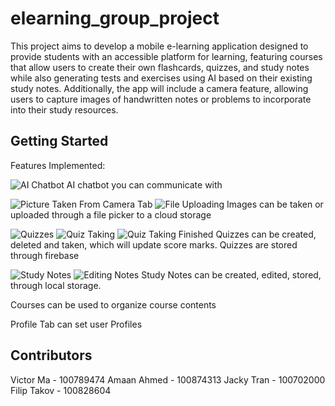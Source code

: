 # elearning_group_project

This project aims to develop a mobile e-learning application designed to provide students with an accessible platform for learning, featuring courses that allow users to create their own flashcards, quizzes, and study notes while also generating tests and exercises using AI based on their existing study notes. Additionally, the app will include a camera feature, allowing users to capture images of handwritten notes or problems to incorporate into their study resources.


## Getting Started

Features Implemented: 

![AI Chatbot](https://github.com/FilipTakov/Elearning_Group_Project/blob/master/AICapture.PNG)
AI chatbot you can communicate with


![Picture Taken From Camera Tab](https://github.com/FilipTakov/Elearning_Group_Project/blob/master/CameraPicture.PNG)
![File Uploading](https://github.com/FilipTakov/Elearning_Group_Project/blob/master/CameraFilePicking.PNG)
Images can be taken or uploaded through a file picker to a cloud storage

![Quizzes](https://github.com/FilipTakov/Elearning_Group_Project/blob/master/Quizzes.PNG)
![Quiz Taking](https://github.com/FilipTakov/Elearning_Group_Project/blob/master/QuizTaking1.PNG)
![Quiz Taking Finished](https://github.com/FilipTakov/Elearning_Group_Project/blob/master/quizTaking2.PNG)
Quizzes can be created, deleted and taken, which will update score marks.
Quizzes are stored through firebase


![Study Notes](https://github.com/FilipTakov/Elearning_Group_Project/blob/master/StudyNotes.PNG)
![Editing Notes](https://github.com/FilipTakov/Elearning_Group_Project/blob/master/StudyNotesEditing.PNG)
Study Notes can be created, edited, stored, through local storage.

Courses can be used to organize course contents

Profile Tab can set user Profiles

## Contributors

Victor Ma - 100789474
Amaan Ahmed - 100874313
Jacky Tran - 100702000
Filip Takov - 100828604
